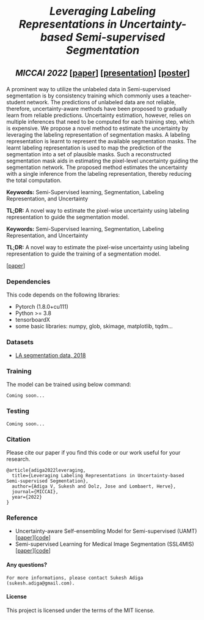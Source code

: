 # <p align="center"> _Leveraging Labeling Representations in Uncertainty-based Semi-supervised Segmentation_
## <p align="center"> _MICCAI 2022_  [[paper](https://arxiv.org/pdf/2203.05682.pdf)] [[presentation](https://github.com/adigasu/Labeling_Representations/blob/main/Files/Labeling%20representation.pdf)] [[poster](https://github.com/adigasu/Labeling_Representations/blob/main/Files/MICCAI2022_poster.pdf)]

A prominent way to utilize the unlabeled data in Semi-supervised segmentation is by consistency training which commonly uses a teacher-student network. The predictions of unlabeled data are not reliable, therefore, uncertainty-aware methods have been proposed to gradually learn from reliable predictions. Uncertainty estimation, however, relies on multiple inferences that need to be computed for each training step, which is expensive. We propose a novel method to estimate the uncertainty by leveraging the labeling representation of segmentation masks. A labeling representation is learnt to represent the available segmentation masks. The learnt labeling representation is used to map the prediction of the segmentation into a set of plausible masks. Such a reconstructed segmentation mask aids in estimating the pixel-level uncertainty guiding the segmentation network. The proposed method estimates the uncertainty with a single inference from the labeling representation, thereby reducing the total computation.

**Keywords:** Semi-Supervised learning, Segmentation, Labeling Representation, and Uncertainty

**TL;DR:** A novel way to estimate the pixel-wise uncertainty using labeling representation to guide the segmentation model.

**Keywords:** Semi-Supervised learning, Segmentation, Labeling Representation, and Uncertainty

**TL;DR:** A novel way to estimate the pixel-wise uncertainty using labeling representation to guide the training of a segmentation model.

[[paper](https://arxiv.org/abs/2203.05682)]

### Dependencies
This code depends on the following libraries:

- Pytorch (1.8.0+cu111)
- Python >= 3.8
- tensorboardX
- some basic libraries: numpy, glob, skimage, matplotlib, tqdm...

### Datasets
- [LA segmentation data, 2018](https://github.com/yulequan/UA-MT/tree/master/data)

### Training
The model can be trained using below command:  
```
Coming soon...
```

### Testing
```
Coming soon...
```

### Citation
Please cite our paper if you find this code or our work useful for your research.

```
@article{adiga2022leveraging,
  title={Leveraging Labeling Representations in Uncertainty-based Semi-supervised Segmentation},
  author={Adiga V, Sukesh and Dolz, Jose and Lombaert, Herve},
  journal={MICCAI},
  year={2022}
}
```

### Reference
- Uncertainty-aware Self-ensembling Model for Semi-supervised (UAMT) [[paper](https://arxiv.org/abs/1907.07034)][[code](https://github.com/yulequan/UA-MT)]
- Semi-supervised Learning for Medical Image Segmentation (SSL4MIS) [[paper](https://arxiv.org/abs/2012.07042)][[code](https://github.com/HiLab-git/SSL4MIS/tree/master/code)]

#### Any questions?
```
For more informations, please contact Sukesh Adiga (sukesh.adiga@gmail.com).
```

#### License
This project is licensed under the terms of the MIT license. 
